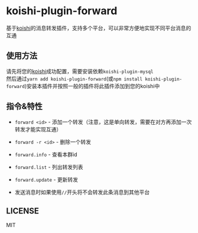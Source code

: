 # koishi-plugin-forward  

基于[koishi](https://github.com/koishijs/koishi)的消息转发插件，支持多个平台，可以非常方便地实现不同平台消息的互通  

## 使用方法  

请先将您的[koishi](https://koishi.js.org)成功配置，需要安装依赖`koishi-plugin-mysql`  
然后通过`yarn add koishi-plugin-forward`(或`npm install koishi-plugin-forward`)安装本插件并按照一般的插件将此插件添加到您的koishi中  

## 指令&特性  

- `forward <id>` - 添加一个转发（注意，这是单向转发，需要在对方再添加一次转发才能实现互通）  
- `forward -r <id>` - 删除一个转发  
- `forward.info` - 查看本群id  
- `forward.list` - 列出转发列表  
- `forward.update` - 更新转发  

- 发送消息时如果使用`//`开头将不会转发此条消息到其他平台  

## LICENSE

MIT
